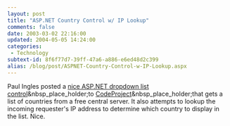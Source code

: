 ```yaml
---
layout: post
title: "ASP.NET Country Control w/ IP Lookup"
comments: false
date: 2003-03-02 22:16:00
updated: 2004-05-05 14:24:00
categories:
 - Technology
subtext-id: 8f6f77d7-39ff-47a6-a886-e6ed48d2c399
alias: /blog/post/ASPNET-Country-Control-w-IP-Lookup.aspx
---
```



Paul Ingles posted a [nice ASP.NET dropdown list control](http://www.codeproject.com/useritems/CountryListBox.asp)&nbsp_place_holder;to [CodeProject](http://www.codeproject.com)&nbsp_place_holder;that gets a list of countries from a free central server. It also attempts to lookup the incoming requester's IP address to determine which country to display in the list. Nice.
